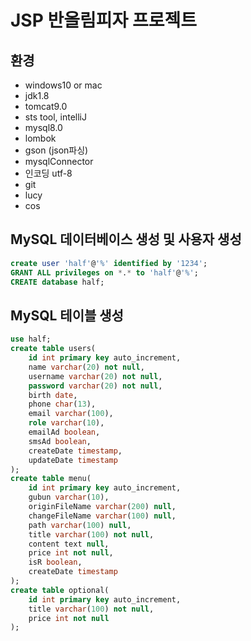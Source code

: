 # JSP 반올림피자 프로젝트

## 환경

- windows10 or mac
- jdk1.8 
- tomcat9.0
- sts tool, intelliJ
- mysql8.0
- lombok
- gson (json파싱)
- mysqlConnector
- 인코딩 utf-8
- git
- lucy
- cos


## MySQL 데이터베이스 생성 및 사용자 생성

```sql
create user 'half'@'%' identified by '1234';
GRANT ALL privileges on *.* to 'half'@'%';
CREATE database half;
```

## MySQL 테이블 생성

```sql
use half;
create table users(
    id int primary key auto_increment,
    name varchar(20) not null,
    username varchar(20) not null,
    password varchar(20) not null,
    birth date,
    phone char(13),
    email varchar(100),
    role varchar(10),
    emailAd boolean,
    smsAd boolean,
    createDate timestamp,
    updateDate timestamp
);
create table menu(
    id int primary key auto_increment,
    gubun varchar(10),
    originFileName varchar(200) null,
    changeFileName varchar(100) null,
    path varchar(100) null,
    title varchar(100) not null,
    content text null,
    price int not null,
    isR boolean,
    createDate timestamp
);
create table optional(
    id int primary key auto_increment,
    title varchar(100) not null,
    price int not null
);
```